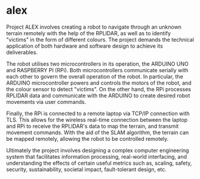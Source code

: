 # alex

Project ALEX involves creating a robot to navigate through an unknown terrain remotely with the help of the RPLIDAR, as well as to identify "victims" in the form of different colours. The project demands the technical application of both hardware and software design to achieve its deliverables.

The robot utilises two microcontrollers in its operation, the ARDUINO UNO and RASPBERRY PI (RPi). Both microcontrollers communicate serially with each other to govern the overall operation of the robot. In particular, the ARDUINO microcontroller powers and controls the motors of the robot, and the colour sensor to detect "victims". On the other hand, the RPi processes RPLIDAR data and communicate with the ARDUINO to create desired robot movements via user commands.

Finally, the RPi is connected to a remote laptop via TCP/IP connection with TLS. This allows for the wireless real-time connection between the laptop and RPi to receive the RPLIDAR's data to map the terrain, and transmit movement commands. With the aid of the SLAM algorithm, the terrain can be mapped remotely, allowing the robot to be controlled remotely.

Ultimately the project involves designing a complex computer engineering system that facilitates information processing, real-world interfacing, and understanding the effects of certain useful metrics such as, scaling, safety, security, sustainability, societal impact, fault-tolerant design, etc.
